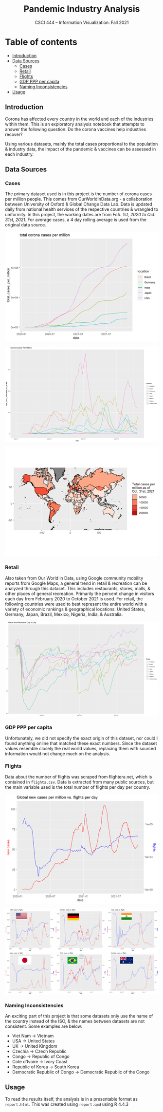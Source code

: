 <h1 style="text-align: center;" align="center">Pandemic Industry Analysis</h1>
<p style="text-align: center;" align="center">
	CSCI 444 – Information Visualization: Fall 2021<br>
</p>

# Table of contents
* [Introduction](#introduction)
* [Data Sources](#data-sources)
	* [Cases](#cases)
	* [Retail](#retail)
	* [Flights](#flights)
	* [GDP PPP per capita](#gdp-ppp-pc)
	* [Naming Inconsistencies](#naming-inconsistencies)
* [Usage](#usage)

## Introduction <a name="introduction"></a>

Corona has affected every country in the world and each of the industries within them. This is an exploratory analysis notebook that attempts to answer the following question: Do the corona vaccines help industries recover?

Using various datasets, mainly the total cases proportional to the population & industry data, the impact of the pandemic & vaccines can be assessed in each industry.

## Data Sources <a name="data sources"></a>

### Cases <a name="cases"></a>

The primary dataset used is in this project is the number of corona cases per million people. This comes from OurWorldInData.org - a collaboration between University of Oxford & Global Change Data Lab. Data is updated daily from national health services of the respective countries & wrangled to uniformity. In this project, the working dates are from *Feb. 1st, 2020 to Oct. 31st, 2021*. For average cases, a 4 day rolling average is used from the original data source. 

![Number of cases in selected countries](images/cases_total.png)

![Number of cases in selected countries, rolling average](images/cases_rolling.png)

![Map showing number of cases globally](images/cases_map.png)

### Retail <a name="retail"></a>

Also taken from Our World in Data, using Google community mobility reports from Google Maps, a general trend in retail & recreation can be analyzed through this dataset. This includes restaurants, stores, malls, & other places of general recreation. Primarily the percent change in visitors each day from February 2020 to October 2021 is used. For retail, the following countries were used to best represent the entire world with a variety of economic rankings & geographical locations: United States, Germany, Japan, Brazil, Mexico, Nigeria, India, & Australia.

![Change in retail visitors](images/retail_daily.png)

### GDP PPP per capita <a name="gdp-ppp-pc"></a>

Unfortunately, we did not specify the exact origin of this dataset, nor could I found anything online that matched these exact numbers. Since the dataset values resemble closely the real world values, replacing them with sourced information would not change much on the analysis.

### Flights <a name="flights"></a>

Data about the number of flights was scraped from flightera.net, which is contained in `flights.csv`. Data is extracted from many public sources, but the main variable used is the total number of flights per day per country.

![Global cases vs. flights per day](images/global_cases_vs_flights.png)

![Cases vs. flights in various selected countries](images/cases_vs_flights.png)

### Naming Inconsistencies <a name="naming-inconsistencies"></a>

An exciting part of this project is that some datasets only use the name of the country instead of the ISO, & the names between datasets are not consistent. Some examples are below:

* Viet Nam -> Vietnam
* USA -> United States
* UK -> United Kingdom
* Czechia -> Czech Republic
* Congo -> Republic of Congo
* Cote d'Ivoire -> Ivory Coast
* Republic of Korea -> South Korea
* Democratic Republic of Congo -> Democratic Republic of the Congo

## Usage <a name="usage"></a>

To read the results itself, the analysis is in a presentable format as `report.html`. This was created using `report.qmd` using R 4.4.3